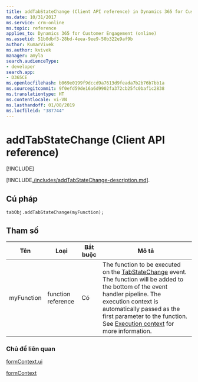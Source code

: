 ```yaml
---
title: addTabStateChange (Client API reference) in Dynamics 365 for Customer Engagement| MicrosoftDocs
ms.date: 10/31/2017
ms.service: crm-online
ms.topic: reference
applies_to: Dynamics 365 for Customer Engagement (online)
ms.assetid: 51b0dbf3-28bd-4eea-9ee9-50b322e9af9b
author: KumarVivek
ms.author: kvivek
manager: amyla
search.audienceType:
- developer
search.app:
- D365CE
ms.openlocfilehash: b069e0199f9dccd9a7613d9feada7b2b76b7bb1a
ms.sourcegitcommit: 9f0efd59de16a6d9902fa372cb25fc0baf1c2838
ms.translationtype: HT
ms.contentlocale: vi-VN
ms.lasthandoff: 01/08/2019
ms.locfileid: "387744"
---
```

# <a name="addtabstatechange-client-api-reference"></a>addTabStateChange (Client API reference)

[!INCLUDE[](../../../../includes/cc_applies_to_update_9_0_0.md)]

[!INCLUDE[./includes/addTabStateChange-description.md](./includes/addTabStateChange-description.md)].

## <a name="syntax"></a>Cú pháp

`tabObj.addTabStateChange(myFunction);` 

## <a name="parameter"></a>Tham số

|Tên|Loại|Bắt buộc|Mô tả|
|--|--|--|--|
|myFunction|function reference|Có|The function to be executed on the [TabStateChange](../events/tabstatechange.md) event. The function will be added to the bottom of the event handler pipeline. The execution context is automatically passed as the first parameter to the function. See [Execution context](../../clientapi-execution-context.md) for more information.|

### <a name="related-topics"></a>Chủ đề liên quan

[formContext.ui](../formContext-ui.md)

[formContext](../../clientapi-form-context.md)


